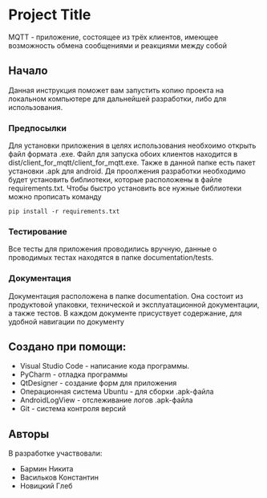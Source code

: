 # Project Title
MQTT - приложение, состоящее из трёх клиентов, имеющее возможность обмена сообщениями и реакциями между собой

## Начало

Данная инструкция поможет вам запустить копию проекта на локальном компьютере для дальнейшей разработки, либо для использования.

### Предпосылки

Для установки приложения в целях использования необхоимо открыть файл формата .exe. Файл для запуска обоих клиентов находится в dist/client_for_mqtt/client_for_mqtt.exe. Также в данной папке есть пакет установки .apk для android. Дя проолжения разработки необходимо будет установить библиотеки, которые расположены в файле requirements.txt.
Чтобы быстро установить все нужные библиотеки можно прописать команду 
```
pip install -r requirements.txt
```

### Тестирование

Все тесты для приложения проводились вручную, данные о проводимых тестах находятся в папке documentation/tests.

### Документация

Документация расположена в папке documentation. Она состоит из продуктовой упаковки, технической и эксплуатационной документации, а также тестов. В каждом документе присуствует содержание, для удобной навигации по документу

## Создано при помощи:

* Visual Studio Code - написание кода программы.
* PyCharm - отладка программы
* QtDesigner - создание форм для приложения
* Операционная система Ubuntu - для сборки .apk-файла
* AndroidLogView - отслеживание логов .apk-файла
* Git - система контроля версий

## Авторы

В разработке участвовали:

* Бармин Никита
* Васильков Константин
* Новицкий Глеб
